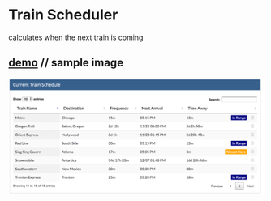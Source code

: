 # Train Scheduler

calculates when the next train is coming

## [demo](https://ccowen.github.io/Train-Scheduler/)   //  sample image

![sample image](assets/images/trainScheduler.png?raw=true "Title")
